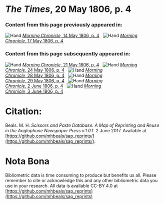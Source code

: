 # *The Times*, 20 May 1806, p. 4  
  
### Content from this page previously appeared in:  
![Hand](http://scissorsandpaste.net/wp-content/uploads/2017/06/smallhandpointer.png) [*Morning Chronicle*, 14 May 1806, p. 4](https://mhbeals.github.io/sap_html/Morning-Chronicle/Morning-Chronicle-14-May-1806-p-4)  
![Hand](http://scissorsandpaste.net/wp-content/uploads/2017/06/smallhandpointer.png) [*Morning Chronicle*, 17 May 1806, p. 4](https://mhbeals.github.io/sap_html/Morning-Chronicle/Morning-Chronicle-17-May-1806-p-4)  
  
### Content from this page subsequently appeared in:  
![Hand](http://scissorsandpaste.net/wp-content/uploads/2017/06/smallhandpointer.png) [*Morning Chronicle*, 21 May 1806, p. 4](https://mhbeals.github.io/sap_html/Morning-Chronicle/Morning-Chronicle-21-May-1806-p-4)  
![Hand](http://scissorsandpaste.net/wp-content/uploads/2017/06/smallhandpointer.png) [*Morning Chronicle*, 24 May 1806, p. 4](https://mhbeals.github.io/sap_html/Morning-Chronicle/Morning-Chronicle-24-May-1806-p-4)  
![Hand](http://scissorsandpaste.net/wp-content/uploads/2017/06/smallhandpointer.png) [*Morning Chronicle*, 28 May 1806, p. 4](https://mhbeals.github.io/sap_html/Morning-Chronicle/Morning-Chronicle-28-May-1806-p-4)  
![Hand](http://scissorsandpaste.net/wp-content/uploads/2017/06/smallhandpointer.png) [*Morning Chronicle*, 29 May 1806, p. 4](https://mhbeals.github.io/sap_html/Morning-Chronicle/Morning-Chronicle-29-May-1806-p-4)  
![Hand](http://scissorsandpaste.net/wp-content/uploads/2017/06/smallhandpointer.png) [*Morning Chronicle*, 2 June 1806, p. 4](https://mhbeals.github.io/sap_html/Morning-Chronicle/Morning-Chronicle-2-June-1806-p-4)  
![Hand](http://scissorsandpaste.net/wp-content/uploads/2017/06/smallhandpointer.png) [*Morning Chronicle*, 3 June 1806, p. 4](https://mhbeals.github.io/sap_html/Morning-Chronicle/Morning-Chronicle-3-June-1806-p-4)  


# Citation: 

Beals. M. H. *Scissors and Paste Database: A Map of Reprinting and Reuse in the Anglophone Newspaper Press v.1.0.1.* 2 June 2017. Available at [https://github.com/mhbeals/sap_reprints/](https://github.com/mhbeals/sap_reprints/). 

# Nota Bona

Bibliometric data is time consuming to produce but benefits us all. Please remember to cite or acknowledge this and any other bibliometric data you use in your research. All data is available CC-BY 4.0 at [https://github.com/mhbeals/sap_reprints](https://github.com/mhbeals/sap_reprints)